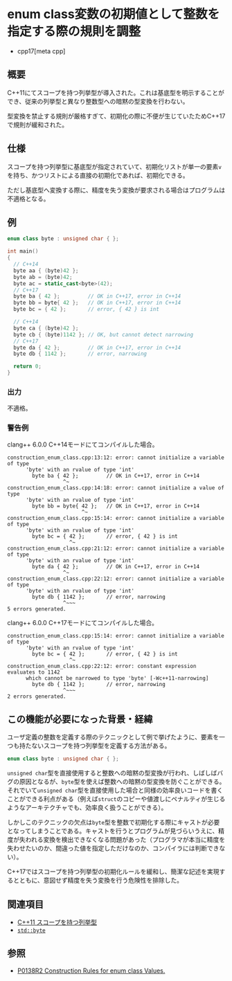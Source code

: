 # enum class変数の初期値として整数を指定する際の規則を調整
* cpp17[meta cpp]

## 概要
C++11にてスコープを持つ列挙型が導入された。これは基底型を明示することができ、従来の列挙型と異なり整数型への暗黙の型変換を行わない。

型変換を禁止する規則が厳格すぎて、初期化の際に不便が生じていたためC++17で規則が緩和された。

## 仕様
スコープを持つ列挙型に基底型が指定されていて、初期化リストが単一の要素`v`を持ち、かつリストによる直接の初期化であれば、初期化できる。

ただし基底型へ変換する際に、精度を失う変換が要求される場合はプログラムは不適格となる。


## 例
```cpp example
enum class byte : unsigned char { };

int main()
{
  // C++14
  byte aa { (byte)42 };
  byte ab = (byte)42;
  byte ac = static_cast<byte>(42);
  // C++17
  byte ba { 42 };         // OK in C++17, error in C++14
  byte bb = byte{ 42 };   // OK in C++17, error in C++14
  byte bc = { 42 };       // error, { 42 } is int

  // C++14
  byte ca { (byte)42 };
  byte cb { (byte)1142 }; // OK, but cannot detect narrowing
  // C++17
  byte da { 42 };         // OK in C++17, error in C++14
  byte db { 1142 };       // error, narrowing

  return 0;
}
```

### 出力
不適格。

### 警告例
clang++ 6.0.0 C++14モードにてコンパイルした場合。

```
construction_enum_class.cpp:13:12: error: cannot initialize a variable of type
      'byte' with an rvalue of type 'int'
        byte ba { 42 };         // OK in C++17, error in C++14
                  ^~
construction_enum_class.cpp:14:18: error: cannot initialize a value of type
      'byte' with an rvalue of type 'int'
        byte bb = byte{ 42 };   // OK in C++17, error in C++14
                        ^~
construction_enum_class.cpp:15:14: error: cannot initialize a variable of type
      'byte' with an rvalue of type 'int'
        byte bc = { 42 };       // error, { 42 } is int
                    ^~
construction_enum_class.cpp:21:12: error: cannot initialize a variable of type
      'byte' with an rvalue of type 'int'
        byte da { 42 };         // OK in C++17, error in C++14
                  ^~
construction_enum_class.cpp:22:12: error: cannot initialize a variable of type
      'byte' with an rvalue of type 'int'
        byte db { 1142 };       // error, narrowing
                  ^~~~
5 errors generated.
```

clang++ 6.0.0 C++17モードにてコンパイルした場合。

```
construction_enum_class.cpp:15:14: error: cannot initialize a variable of type
      'byte' with an rvalue of type 'int'
        byte bc = { 42 };       // error, { 42 } is int
                    ^~
construction_enum_class.cpp:22:12: error: constant expression evaluates to 1142
      which cannot be narrowed to type 'byte' [-Wc++11-narrowing]
        byte db { 1142 };       // error, narrowing
                  ^~~~
2 errors generated.
```

## この機能が必要になった背景・経緯
ユーザ定義の整数を定義する際のテクニックとして例で挙げたように、要素を一つも持たないスコープを持つ列挙型を定義する方法がある。

```cpp
enum class byte : unsigned char { };
```

`unsigned char`型を直接使用すると整数への暗黙の型変換が行われ、しばしばバグの原因となるが、`byte`型を使えば整数への暗黙の型変換を防ぐことができる。それでいて`unsigned char`型を直接使用した場合と同様の効率良いコードを書くことができる利点がある（例えば`struct`のコピーや値渡しにペナルティが生じるようなアーキテクチャでも、効率良く扱うことができる）。

しかしこのテクニックの欠点は`byte`型を整数で初期化する際にキャストが必要となってしまうことである。キャストを行うとプログラムが見づらいうえに、精度が失われる変換を検出できなくなる問題があった（プログラマが本当に精度を失わせたいのか、間違った値を指定しただけなのか、コンパイラには判断できない）。

C++17ではスコープを持つ列挙型の初期化ルールを緩和し、簡潔な記述を実現するとともに、意図せず精度を失う変換を行う危険性を排除した。


## 関連項目
- [C++11 スコープを持つ列挙型](/lang/cpp11/scoped_enum.md)
- [`std::byte`](/reference/cstddef/byte.md)

## 参照
- [P0138R2 Construction Rules for enum class Values.](http://www.open-std.org/jtc1/sc22/wg21/docs/papers/2016/p0138r2.pdf)
